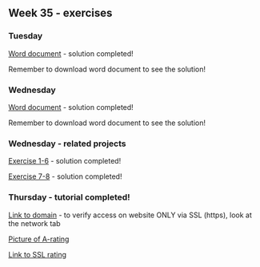## Week 35 - exercises 

### Tuesday

[Word document](https://github.com/amandajuhl95/week35/blob/master/tuesday/Fundamental%20Network%20Topics-solution.docx) - solution completed! 

Remember to download word document to see the solution!

### Wednesday

[Word document](https://github.com/amandajuhl95/week35/blob/master/wednesday/TheHttpProtocol-solution.docx) - solution completed! 

Remember to download word document to see the solution!

### Wednesday - related projects

[Exercise 1-6](https://github.com/amandajuhl95/week35/tree/master/wednesday/wednesdayexercise1to6) - solution completed!

[Exercise 7-8](https://github.com/amandajuhl95/week35/tree/master/wednesday/wednesdayexercise7and8) - solution completed!

### Thursday - tutorial completed!

[Link to domain](https://ajuhlhansen.dk) - to verify access on website ONLY via SSL (https), look at the network tab

[Picture of A-rating](https://github.com/amandajuhl95/week35/tree/master/thursday)

[Link to SSL rating](https://www.ssllabs.com/ssltest/analyze.html?d=ajuhlhansen.dk) 


